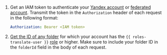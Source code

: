 1. Get an IAM token to authenticate your [Yandex account](../../iam/operations/iam-token/create.md) or [federated account](../../iam/operations/iam-token/create-for-federation.md). Transmit the token in the `Authorization` header of each request in the following format:

   ```yaml
   Authorization: Bearer <IAM token>
   ```

1. [Get the ID of any folder](../../resource-manager/operations/folder/get-id.md) for which your account has the `{{ roles-translate-user }}` [role](../../translate/security/index.md) or higher. Make sure to include your folder ID in the `folderId` field in the body of each request.
